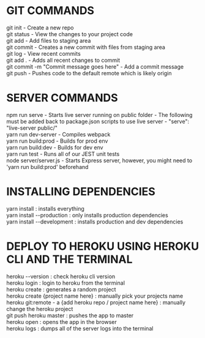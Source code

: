 # GIT COMMANDS
git init - Create a new repo  
git status - View the changes to your project code  
git add - Add files to staging area  
git commit - Creates a new commit with files from staging area  
git log - View recent commits  
git add . - Adds all recent changes to commit  
git commit -m "Commit message goes here" - Add a commit message  
git push - Pushes code to the default remote which is likely origin  

# SERVER COMMANDS
npm run serve - Starts live server running on public folder - The following must be added back to package.json scripts to use live server - "serve": "live-server public/"  
yarn run dev-server - Compiles webpack  
yarn run build:prod - Builds for prod env  
yarn run build:dev - Builds for dev env  
yarn run test - Runs all of our JEST unit tests  
node server/server.js - Starts Express server, however, you might need to 'yarn run build:prod' beforehand  

# INSTALLING DEPENDENCIES
yarn install : installs everything  
yarn install --production : only installs production dependencies  
yarn install --development : installs production and dev dependencies  

# DEPLOY TO HEROKU USING HEROKU CLI AND THE TERMINAL
heroku --version : check heroku cli version  
heroku login : login to heroku from the terminal  
heroku create : generates a random project  
heroku create {project name here} : manually pick your projects name  
heroku git:remote - a {add heroku repo / project name here} : manually change the heroku project  
git push heroku master : pushes the app to master  
heroku open : opens the app in the browser  
heroku logs : dumps all of the server logs into the terminal  